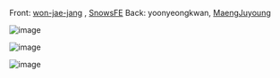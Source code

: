 Front: <a href = "https://github.com/won-jae-jang">won-jae-jang<a/> , <a href = "https://github.com/SnowsFE">SnowsFE<a/> Back: yoonyeongkwan, <a href = "https://github.com/MaengJuyoung">MaengJuyoung<a/>

![image](https://github.com/won-jae-jang/code-room/assets/108388488/628980cf-11b1-4126-9ce6-02d68d4bc3cd)

![image](https://github.com/won-jae-jang/code-room/assets/108388488/7b1a66d2-3323-41f9-bf4c-dae18c68fb72)

![image](https://github.com/won-jae-jang/code-room/assets/108388488/93bc5c44-82a2-4b7e-9080-f520f10e6792)
